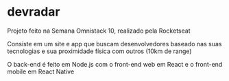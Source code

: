 # devradar
Projeto feito na Semana Omnistack 10, realizado pela Rocketseat

Consiste em um site e app que buscam desenvolvedores baseado nas suas tecnologias e sua proximidade física com outros (10km de range)

O back-end é feito em Node.js com o front-end web em React e o front-end mobile em React Native
